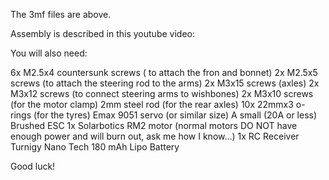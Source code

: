 The 3mf files are above.

Assembly is described in this youtube video:

You will also need:

6x M2.5x4 countersunk screws ( to attach the fron and bonnet)
2x M2.5x5 screws (to attach the steering rod to the arms)
2x M3x15 screws (axles)
2x M3x12 screws (to connect steering arms to wishbones)
2x M3x10 screws (for the motor clamp)
2mm steel rod (for the rear axles)
10x 22mmx3 o-rings (for the tyres)
Emax 9051 servo (or similar size)
A small (20A or less) Brushed ESC
1x Solarbotics RM2 motor (normal motors DO NOT have enough power and will burn out, ask me how I know...)
1x RC Receiver
Turnigy Nano Tech 180 mAh Lipo Battery

Good luck!
